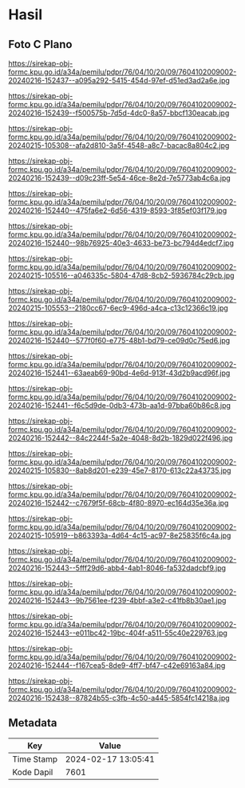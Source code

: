 # Hasil

## Foto C Plano

https://sirekap-obj-formc.kpu.go.id/a34a/pemilu/pdpr/76/04/10/20/09/7604102009002-20240216-152437--a095a292-5415-454d-97ef-d51ed3ad2a6e.jpg

https://sirekap-obj-formc.kpu.go.id/a34a/pemilu/pdpr/76/04/10/20/09/7604102009002-20240216-152439--f500575b-7d5d-4dc0-8a57-bbcf130eacab.jpg

https://sirekap-obj-formc.kpu.go.id/a34a/pemilu/pdpr/76/04/10/20/09/7604102009002-20240215-105308--afa2d810-3a5f-4548-a8c7-bacac8a804c2.jpg

https://sirekap-obj-formc.kpu.go.id/a34a/pemilu/pdpr/76/04/10/20/09/7604102009002-20240216-152439--d09c23ff-5e54-46ce-8e2d-7e5773ab4c6a.jpg

https://sirekap-obj-formc.kpu.go.id/a34a/pemilu/pdpr/76/04/10/20/09/7604102009002-20240216-152440--475fa6e2-6d56-4319-8593-3f85ef03f179.jpg

https://sirekap-obj-formc.kpu.go.id/a34a/pemilu/pdpr/76/04/10/20/09/7604102009002-20240216-152440--98b76925-40e3-4633-be73-bc794d4edcf7.jpg

https://sirekap-obj-formc.kpu.go.id/a34a/pemilu/pdpr/76/04/10/20/09/7604102009002-20240215-105516--a046335c-5804-47d8-8cb2-5936784c29cb.jpg

https://sirekap-obj-formc.kpu.go.id/a34a/pemilu/pdpr/76/04/10/20/09/7604102009002-20240215-105553--2180cc67-6ec9-496d-a4ca-c13c12366c19.jpg

https://sirekap-obj-formc.kpu.go.id/a34a/pemilu/pdpr/76/04/10/20/09/7604102009002-20240216-152440--577f0f60-e775-48b1-bd79-ce09d0c75ed6.jpg

https://sirekap-obj-formc.kpu.go.id/a34a/pemilu/pdpr/76/04/10/20/09/7604102009002-20240216-152441--63aeab69-90bd-4e6d-913f-43d2b9acd96f.jpg

https://sirekap-obj-formc.kpu.go.id/a34a/pemilu/pdpr/76/04/10/20/09/7604102009002-20240216-152441--f6c5d9de-0db3-473b-aa1d-97bba60b86c8.jpg

https://sirekap-obj-formc.kpu.go.id/a34a/pemilu/pdpr/76/04/10/20/09/7604102009002-20240216-152442--84c2244f-5a2e-4048-8d2b-1829d022f496.jpg

https://sirekap-obj-formc.kpu.go.id/a34a/pemilu/pdpr/76/04/10/20/09/7604102009002-20240215-105830--8ab8d201-e239-45e7-8170-613c22a43735.jpg

https://sirekap-obj-formc.kpu.go.id/a34a/pemilu/pdpr/76/04/10/20/09/7604102009002-20240216-152442--c7679f5f-68cb-4f80-8970-ec164d35e36a.jpg

https://sirekap-obj-formc.kpu.go.id/a34a/pemilu/pdpr/76/04/10/20/09/7604102009002-20240215-105919--b863393a-4d64-4c15-ac97-8e25835f6c4a.jpg

https://sirekap-obj-formc.kpu.go.id/a34a/pemilu/pdpr/76/04/10/20/09/7604102009002-20240216-152443--5fff29d6-abb4-4ab1-8046-fa532dadcbf9.jpg

https://sirekap-obj-formc.kpu.go.id/a34a/pemilu/pdpr/76/04/10/20/09/7604102009002-20240216-152443--9b7561ee-f239-4bbf-a3e2-c41fb8b30ae1.jpg

https://sirekap-obj-formc.kpu.go.id/a34a/pemilu/pdpr/76/04/10/20/09/7604102009002-20240216-152443--e011bc42-19bc-404f-a511-55c40e229763.jpg

https://sirekap-obj-formc.kpu.go.id/a34a/pemilu/pdpr/76/04/10/20/09/7604102009002-20240216-152444--f167cea5-8de9-4ff7-bf47-c42e69163a84.jpg

https://sirekap-obj-formc.kpu.go.id/a34a/pemilu/pdpr/76/04/10/20/09/7604102009002-20240216-152438--87824b55-c3fb-4c50-a445-5854fc14218a.jpg


## Metadata

| Key        | Value               |
| ---------- | ------------------- |
| Time Stamp | 2024-02-17 13:05:41 |
| Kode Dapil | 7601                |



